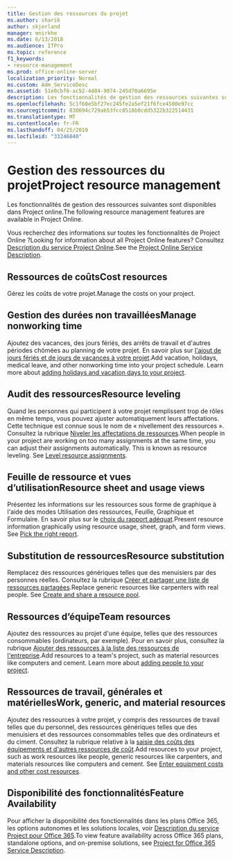 ```yaml
---
title: Gestion des ressources du projet
ms.author: sharik
author: skjerland
manager: mnirkhe
ms.date: 6/13/2018
ms.audience: ITPro
ms.topic: reference
f1_keywords:
- resource-management
ms.prod: office-online-server
localization_priority: Normal
ms.custom: Adm_ServiceDesc
ms.assetid: 51e0cbf6-ac52-4d84-9074-245d70a6695e
description: Les fonctionnalités de gestion des ressources suivantes sont disponibles dans Project online.
ms.openlocfilehash: 5c1f60e5bf27ec245fe2a5ef21f6fce4500e97cc
ms.sourcegitcommit: 830694c729ab53fcc8518b0cdd5322b322514431
ms.translationtype: MT
ms.contentlocale: fr-FR
ms.lasthandoff: 04/25/2019
ms.locfileid: "33246840"
---
```

# <a name="project-resource-management"></a><span data-ttu-id="f556c-103">Gestion des ressources du projet</span><span class="sxs-lookup"><span data-stu-id="f556c-103">Project resource management</span></span>

<span data-ttu-id="f556c-104">Les fonctionnalités de gestion des ressources suivantes sont disponibles dans Project online.</span><span class="sxs-lookup"><span data-stu-id="f556c-104">The following resource management features are available in Project Online.</span></span>
  
<span data-ttu-id="f556c-105">Vous recherchez des informations sur toutes les fonctionnalités de Project Online ?</span><span class="sxs-lookup"><span data-stu-id="f556c-105">Looking for information about all Project Online features?</span></span> <span data-ttu-id="f556c-106">Consultez [Description du service Project Online](project-online-service-description.md).</span><span class="sxs-lookup"><span data-stu-id="f556c-106">See the [Project Online Service Description](project-online-service-description.md).</span></span>
  
## <a name="cost-resources"></a><span data-ttu-id="f556c-107">Ressources de coûts</span><span class="sxs-lookup"><span data-stu-id="f556c-107">Cost resources</span></span>
<span data-ttu-id="f556c-108"><a name="bkmk_CostResources"> </a></span><span class="sxs-lookup"><span data-stu-id="f556c-108"></span></span>

<span data-ttu-id="f556c-109">Gérez les coûts de votre projet.</span><span class="sxs-lookup"><span data-stu-id="f556c-109">Manage the costs on your project.</span></span>
  
## <a name="manage-nonworking-time"></a><span data-ttu-id="f556c-110">Gestion des durées non travaillées</span><span class="sxs-lookup"><span data-stu-id="f556c-110">Manage nonworking time</span></span>
<span data-ttu-id="f556c-111"><a name="bkmk_Managenonworkingtime"> </a></span><span class="sxs-lookup"><span data-stu-id="f556c-111"></span></span>

<span data-ttu-id="f556c-p102">Ajoutez des vacances, des jours fériés, des arrêts de travail et d'autres périodes chômées au planning de votre projet. En savoir plus sur [l'ajout de jours fériés et de jours de vacances à votre projet](https://go.microsoft.com/fwlink/p/?LinkId=271337).</span><span class="sxs-lookup"><span data-stu-id="f556c-p102">Add vacation, holidays, medical leave, and other nonworking time into your project schedule. Learn more about [adding holidays and vacation days to your project](https://go.microsoft.com/fwlink/p/?LinkId=271337).</span></span>
  
## <a name="resource-leveling"></a><span data-ttu-id="f556c-114">Audit des ressources</span><span class="sxs-lookup"><span data-stu-id="f556c-114">Resource leveling</span></span>
<span data-ttu-id="f556c-115"><a name="bkmk_Resourceleveling"> </a></span><span class="sxs-lookup"><span data-stu-id="f556c-115"></span></span>

<span data-ttu-id="f556c-p103">Quand les personnes qui participent à votre projet remplissent trop de rôles en même temps, vous pouvez ajuster automatiquement leurs affectations. Cette technique est connue sous le nom de « nivellement des ressources ». Consultez la rubrique [Niveler les affectations de ressources](https://go.microsoft.com/fwlink/p/?LinkId=271348).</span><span class="sxs-lookup"><span data-stu-id="f556c-p103">When people in your project are working on too many assignments at the same time, you can adjust their assignments automatically. This is known as resource leveling. See [Level resource assignments](https://go.microsoft.com/fwlink/p/?LinkId=271348).</span></span>
  
## <a name="resource-sheet-and-usage-views"></a><span data-ttu-id="f556c-119">Feuille de ressource et vues d’utilisation</span><span class="sxs-lookup"><span data-stu-id="f556c-119">Resource sheet and usage views</span></span>
<span data-ttu-id="f556c-120"><a name="bkmk_resourcesheetandusageviews"> </a></span><span class="sxs-lookup"><span data-stu-id="f556c-120"></span></span>

<span data-ttu-id="f556c-p104">Présentez les informations sur les ressources sous forme de graphique à l'aide des modes Utilisation des ressources, Feuille, Graphique et Formulaire. En savoir plus sur le [choix du rapport adéquat](https://go.microsoft.com/fwlink/?LinkId=402920).</span><span class="sxs-lookup"><span data-stu-id="f556c-p104">Present resource information graphically using resource usage, sheet, graph, and form views. See [Pick the right report](https://go.microsoft.com/fwlink/?LinkId=402920).</span></span>
  
## <a name="resource-substitution"></a><span data-ttu-id="f556c-123">Substitution de ressources</span><span class="sxs-lookup"><span data-stu-id="f556c-123">Resource substitution</span></span>
<span data-ttu-id="f556c-124"><a name="bkmk_ResourceSubstitution"> </a></span><span class="sxs-lookup"><span data-stu-id="f556c-124"></span></span>

<span data-ttu-id="f556c-p105">Remplacez des ressources génériques telles que des menuisiers par des personnes réelles. Consultez la rubrique [Créer et partager une liste de ressources partagées](https://go.microsoft.com/fwlink/?LinkId=402921).</span><span class="sxs-lookup"><span data-stu-id="f556c-p105">Replace generic resources like carpenters with real people. See [Create and share a resource pool](https://go.microsoft.com/fwlink/?LinkId=402921).</span></span>
  
## <a name="team-resources"></a><span data-ttu-id="f556c-127">Ressources d’équipe</span><span class="sxs-lookup"><span data-stu-id="f556c-127">Team resources</span></span>
<span data-ttu-id="f556c-128"><a name="bkmk_Teamresources"> </a></span><span class="sxs-lookup"><span data-stu-id="f556c-128"></span></span>

<span data-ttu-id="f556c-p106">Ajoutez des ressources au projet d'une équipe, telles que des ressources consommables (ordinateurs, par exemple). Pour en savoir plus, consultez la rubrique [Ajouter des ressources à la liste des ressources de l'entreprise](https://go.microsoft.com/fwlink/p/?LinkId=271347).</span><span class="sxs-lookup"><span data-stu-id="f556c-p106">Add resources to a team's project, such as material resources like computers and cement. Learn more about [adding people to your project](https://go.microsoft.com/fwlink/p/?LinkId=271347).</span></span>
  
## <a name="work-generic-and-material-resources"></a><span data-ttu-id="f556c-131">Ressources de travail, générales et matérielles</span><span class="sxs-lookup"><span data-stu-id="f556c-131">Work, generic, and material resources</span></span>
<span data-ttu-id="f556c-132"><a name="bkmk_WorkGenericMaterialResources"> </a></span><span class="sxs-lookup"><span data-stu-id="f556c-132"></span></span>

<span data-ttu-id="f556c-p107">Ajoutez des ressources à votre projet, y compris des ressources de travail telles que du personnel, des ressources génériques telles que des menuisiers et des ressources consommables telles que des ordinateurs et du ciment. Consultez la rubrique relative à la [saisie des coûts des équipements et d'autres ressources de coût](https://go.microsoft.com/fwlink/?LinkId=402922).</span><span class="sxs-lookup"><span data-stu-id="f556c-p107">Add resources to your project, such as work resources like people, generic resources like carpenters, and materials resources like computers and cement. See [Enter equipment costs and other cost resources](https://go.microsoft.com/fwlink/?LinkId=402922).</span></span>
  
## <a name="feature-availability"></a><span data-ttu-id="f556c-135">Disponibilité des fonctionnalités</span><span class="sxs-lookup"><span data-stu-id="f556c-135">Feature Availability</span></span>
<span data-ttu-id="f556c-136"><a name="bkmk_WorkGenericMaterialResources"> </a></span><span class="sxs-lookup"><span data-stu-id="f556c-136"></span></span>

<span data-ttu-id="f556c-137">Pour afficher la disponibilité des fonctionnalités dans les plans Office 365, les options autonomes et les solutions locales, voir [Description du service Project pour Office 365](http://technet.microsoft.com/library/f610ba5b-57d0-4324-a205-bce300adc7a3.aspx).</span><span class="sxs-lookup"><span data-stu-id="f556c-137">To view feature availability across Office 365 plans, standalone options, and on-premise solutions, see [Project for Office 365 Service Description](http://technet.microsoft.com/library/f610ba5b-57d0-4324-a205-bce300adc7a3.aspx).</span></span>
  

